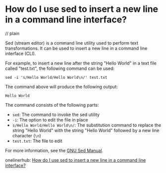 # How do I use sed to insert a new line in a command line interface?
// plain

Sed (stream editor) is a command line utility used to perform text transformations. It can be used to insert a new line in a command line interface (CLI).

For example, to insert a new line after the string "Hello World" in a text file called "test.txt", the following command can be used:

```
sed -i 's/Hello World/Hello World\n/' test.txt
```

The command above will produce the following output:

```
Hello World
```

The command consists of the following parts:

- `sed`: The command to invoke the sed utility
- `-i`: The option to edit the file in place
- `s/Hello World/Hello World\n/`: The substitution command to replace the string "Hello World" with the string "Hello World" followed by a new line character (`\n`)
- `test.txt`: The file to edit

For more information, see the [GNU Sed Manual](https://www.gnu.org/software/sed/manual/sed.html).

onelinerhub: [How do I use sed to insert a new line in a command line interface?](https://onelinerhub.com/cli-sed/how-do-i-use-sed-to-insert-a-new-line-in-a-command-line-interface)